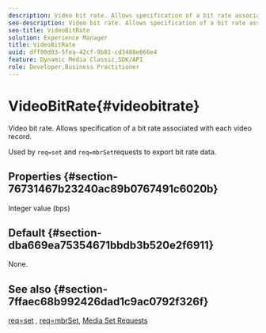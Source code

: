 ```yaml
---
description: Video bit rate. Allows specification of a bit rate associated with each video record.
seo-description: Video bit rate. Allows specification of a bit rate associated with each video record.
seo-title: VideoBitRate
solution: Experience Manager
title: VideoBitRate
uuid: dff00d03-5fea-42cf-9b81-cd3488e666e4
feature: Dynamic Media Classic,SDK/API
role: Developer,Business Practitioner
---
```


# VideoBitRate{#videobitrate}

Video bit rate. Allows specification of a bit rate associated with each video record.

Used by `req=set` and `req=mbrSet`requests to export bit rate data.

## Properties {#section-76731467b23240ac89b0767491c6020b}

Integer value (bps)

## Default {#section-dba669ea75354671bbdb3b520e2f6911}

None.

## See also {#section-7ffaec68b992426dad1c9ac0792f326f}

[req=set](/help/aem-is-ir-api/is-api/http-ref/image-serving-api-ref/c-http-protocol-reference/c-command-reference/r-req/r-set.md) , [req=mbrSet](/help/aem-is-ir-api/is-api/http-ref/image-serving-api-ref/c-http-protocol-reference/c-command-reference/r-req/r-mbrset.md), [Media Set Requests](/help/aem-is-ir-api/is-api/http-ref/image-serving-api-ref/c-http-protocol-reference/c-syntax-and-features/r-media-set-requests.md) 
